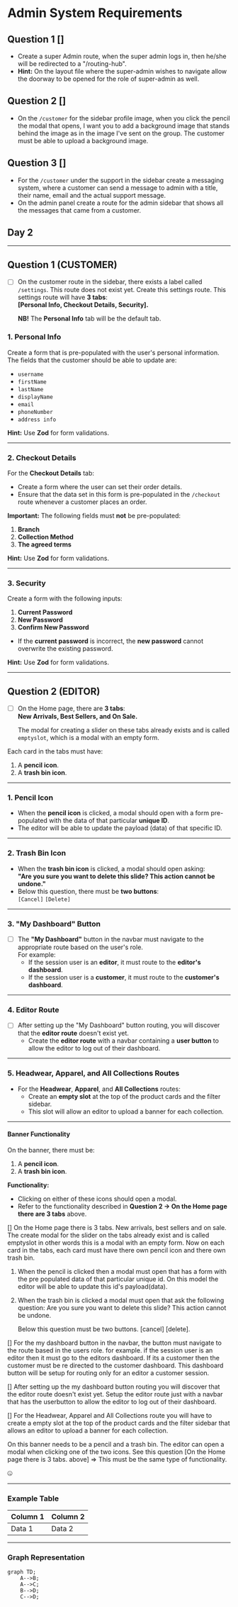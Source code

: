 # Admin System Requirements

## Question 1 []

- Create a super Admin route, when the super admin logs in, then he/she will be redirected to a "/routing-hub".
- **Hint:** On the layout file where the super-admin wishes to navigate allow the doorway to be opened for the role of super-admin as well.

## Question 2 []

- On the `/customer` for the sidebar profile image, when you click the pencil the modal that opens, I want you to add a background image that stands behind the image as in the image I've sent on the group. The customer must be able to upload a background image.

## Question 3 []

- For the `/customer` under the support in the sidebar create a messaging system, where a customer can send a message to admin with a title, their name, email and the actual support message.
- On the admin panel create a route for the admin sidebar that shows all the messages that came from a customer.

## Day 2

---

## Question 1 (CUSTOMER)

- [ ] On the customer route in the sidebar, there exists a label called `/settings`. This route does not exist yet. Create this settings route. This settings route will have **3 tabs**:  
  **[Personal Info, Checkout Details, Security].**

  **NB!** The **Personal Info** tab will be the default tab.

### 1. Personal Info  

Create a form that is pre-populated with the user's personal information. The fields that the customer should be able to update are:  

- `username`  
- `firstName`  
- `lastName`  
- `displayName`  
- `email`  
- `phoneNumber`  
- `address info`  

**Hint:** Use **Zod** for form validations.

---

### 2. Checkout Details  

For the **Checkout Details** tab:  

- Create a form where the user can set their order details.  
- Ensure that the data set in this form is pre-populated in the `/checkout` route whenever a customer places an order.  

**Important:** The following fields must **not** be pre-populated:  

1. **Branch**  
2. **Collection Method**  
3. **The agreed terms**  

**Hint:** Use **Zod** for form validations.

---

### 3. Security  

Create a form with the following inputs:  

1. **Current Password**  
2. **New Password**  
3. **Confirm New Password**  

- If the **current password** is incorrect, the **new password** cannot overwrite the existing password.  

**Hint:** Use **Zod** for form validations.

---

## Question 2 (EDITOR)

- [ ] On the Home page, there are **3 tabs**:  
  **New Arrivals, Best Sellers, and On Sale.**  

  The modal for creating a slider on these tabs already exists and is called `emptyslot`, which is a modal with an empty form.  

Each card in the tabs must have:  

1. A **pencil icon**.  
2. A **trash bin icon**.  

---

### 1. Pencil Icon  

- When the **pencil icon** is clicked, a modal should open with a form pre-populated with the data of that particular **unique ID**.  
- The editor will be able to update the payload (data) of that specific ID.

---

### 2. Trash Bin Icon  

- When the **trash bin icon** is clicked, a modal should open asking:  
  **"Are you sure you want to delete this slide? This action cannot be undone."**  
- Below this question, there must be **two buttons**:  
  `[Cancel]` `[Delete]`

---

### 3. "My Dashboard" Button  

- [ ] The **"My Dashboard"** button in the navbar must navigate to the appropriate route based on the user's role.  
  For example:  
  - If the session user is an **editor**, it must route to the **editor's dashboard**.  
  - If the session user is a **customer**, it must route to the **customer's dashboard**.  

---

### 4. Editor Route  

- [ ] After setting up the "My Dashboard" button routing, you will discover that the **editor route** doesn't exist yet.  
  - Create the **editor route** with a navbar containing a **user button** to allow the editor to log out of their dashboard.

---

### 5. Headwear, Apparel, and All Collections Routes  

- For the **Headwear**, **Apparel**, and **All Collections** routes:  
  - Create an **empty slot** at the top of the product cards and the filter sidebar.  
  - This slot will allow an editor to upload a banner for each collection.  

---

#### Banner Functionality

On the banner, there must be:

1. A **pencil icon**.  
2. A **trash bin icon**.

**Functionality:**  

- Clicking on either of these icons should open a modal.  
- Refer to the functionality described in **Question 2 → On the Home page there are 3 tabs** above.

[] On the Home page there is 3 tabs. New arrivals, best sellers and on sale. The create modal for the slider on the tabs already exist and is called emptyslot in other words this is a modal with an empty form. Now on each card in the tabs, each card must have there own pencil icon and there own trash bin.

1. When the pencil is clicked then a modal must open that has a form with the pre populated data of that particular unique id. On this model the editor will be able to update this id's payload(data).

2. When the trash bin is clicked a modal must open that ask the following question: Are you sure you want to delete this slide? This action cannot be undone.

   Below this question must be two buttons. [cancel] [delete].

[] For the my dashboard button in the navbar, the button must navigate to the route based in the users role. for example. if the session user is an editor then it must go to the editors dashboard. If its a customer then the customer must be re directed to the customer dashboard. This dashboard button will be setup for routing only for an editor a customer session.

[] After setting up the my dashboard button routing you will discover that the editor route doesn't exist yet. Setup the editor route just with a navbar that has the userbutton to allow the editor to log out of their dashboard.

[] For the Headwear, Apparel and All Collections route you will have to create a empty slot at the top of the product cards and the filter sidebar that allows an editor to upload a banner for each collection.

On this banner needs to be a pencil and a trash bin. The editor can open a modal when clicking one of the two icons. See this question [On the Home page there is 3 tabs. above] => This must be the same type of functionality.

:zipper_mouth_face:

---

### Example Table

| Column 1 | Column 2 |
|----------|----------|
| Data 1   | Data 2   |

---

### Graph Representation

```mermaid
graph TD;
    A-->B;
    A-->C;
    B-->D;
    C-->D;
```
